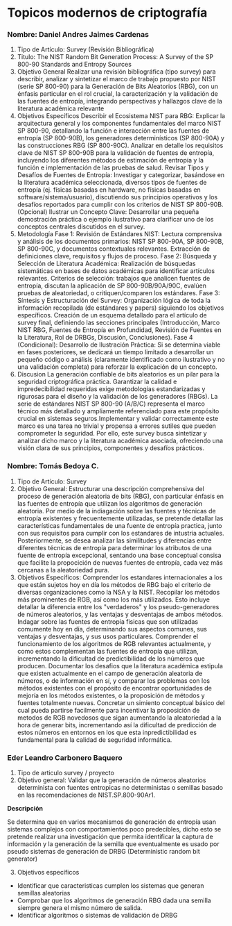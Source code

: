 # Topicos modernos de criptografía

### Nombre: Daniel Andres Jaimes Cardenas
1. Tipo de Artículo: Survey (Revisión Bibliográfica)
2. Titulo: The NIST Random Bit Generation Process: A Survey of the SP 800-90 Standards and Entropy Sources
3. Objetivo General
Realizar una revisión bibliográfica (tipo survey) para describir, analizar y sintetizar el marco de trabajo propuesto por NIST (serie SP 800-90) para la Generación de Bits Aleatorios (RBG), con un énfasis particular en el rol crucial, la caracterización y la validación de las fuentes de entropía, integrando perspectivas y hallazgos clave de la literatura académica relevante
4. Objetivos Específicos
Describir el Ecosistema NIST para RBG: Explicar la arquitectura general y los componentes fundamentales del marco NIST SP 800-90, detallando la función e interacción entre las fuentes de entropía (SP 800-90B), los generadores determinísticos (SP 800-90A) y las construcciones RBG (SP 800-90C).
Analizar en detalle los requisitos clave de NIST SP 800-90B para la validación de fuentes de entropía, incluyendo los diferentes métodos de estimación de entropía  y la función e implementación de las pruebas de salud.
Revisar Tipos y Desafíos de Fuentes de Entropía: Investigar y categorizar, basándose en la literatura académica seleccionada, diversos tipos de fuentes de entropía (ej. físicas basadas en hardware, no físicas basadas en software/sistema/usuario), discutiendo sus principios operativos y los desafíos reportados para cumplir con los criterios de NIST SP 800-90B.
(Opcional) Ilustrar un Concepto Clave: Desarrollar una pequeña demostración práctica o ejemplo ilustrativo para clarificar uno de los conceptos centrales discutidos en el survey.
5. Metodología
Fase 1: Revisión de Estándares NIST: Lectura comprensiva y análisis de los documentos primarios: NIST SP 800-90A, SP 800-90B, SP 800-90C, y documentos contextuales relevantes. Extracción de definiciones clave, requisitos y flujos de proceso.
Fase 2: Búsqueda y Selección de Literatura Académica: Realización de búsquedas sistemáticas en bases de datos académicas para identificar artículos relevantes. Criterios de selección: trabajos que analicen fuentes de entropía, discutan la aplicación de SP 800-90B/90A/90C, evalúen pruebas de aleatoriedad, o critiquen/comparen los estándares.
Fase 3: Síntesis y Estructuración del Survey: Organización lógica de toda la información recopilada (de estándares y papers) siguiendo los objetivos específicos. Creación de un esquema detallado para el artículo de survey final, definiendo las secciones principales (Introducción, Marco NIST RBG, Fuentes de Entropía en Profundidad, Revisión de Fuentes en la Literatura, Rol de DRBGs, Discusión, Conclusiones).
Fase 4 (Condicional): Desarrollo de Ilustración Práctica: Si se determina viable en fases posteriores, se dedicará un tiempo limitado a desarrollar un pequeño código o análisis (claramente identificado como ilustrativo y no una validación completa) para reforzar la explicación de un concepto.
6. Discusion
La generación confiable de bits aleatorios es un pilar para la seguridad criptográfica práctica. Garantizar la calidad e impredecibilidad requeridas exige metodologías estandarizadas y rigurosas para el diseño y la validación de los generadores (RBGs). La serie de estándares NIST SP 800-90 (A/B/C) representa el marco técnico más detallado y ampliamente referenciado para este propósito crucial en sistemas seguros.Implementar y validar correctamente este marco es una tarea no trivial y propensa a errores sutiles que pueden comprometer la seguridad. Por ello, este survey busca sintetizar y analizar dicho marco y la literatura académica asociada, ofreciendo una visión clara de sus principios, componentes y desafíos prácticos.

### Nombre: Tomás Bedoya C.
1. Tipo de Artículo: Survey
2. Objetivo General: Estructurar una descripción comprehensiva del proceso de generación aleatoria de bits (RBG), con particular énfasis en las fuentes de entropía que utilizan los algoritmos de generación aleatoria. Por medio de la indiagación sobre las fuentes y técnicas de entropía existentes y frecuentemente utilizadas, se pretende detallar las características fundamentales de una fuente de entropía practica, junto con sus requisitos para cumplir con los estandares de intustria actuales. Posteriormente, se desea analizar las similitudes y diferencias entre diferentes técnicas de entropía para determinar los atributos de una fuente de entropía excepcional, sentando una base conceptual consisa que facilite la propocición de nuevas fuentes de entropía, cada vez más cercanas a la aleatoriedad pura.
3. Objetivos Específicos:
  Comprender los estandares internacionales a los que están sujetos hoy en día los métodos de RBG bajo el criterio de diversas organizaciones como la NSA y la NIST.
  Recopilar los métodos más prominentes de RGB, así como los más utilizados. Esto incluye detallar la diferencia entre los "verdaderos" y los pseudo-generadores de números aleatorios, y las ventajas y desventajas de ambos métodos.
  Indagar sobre las fuentes de entropía fisicas que son utilizadas comumente hoy en día, determinando sus aspectos comunes, sus ventajas y desventajas, y sus usos particulares.
  Comprender el funcionamiento de los algoritmos de RGB relevantes actualmente, y como estos complementan las fuentes de entropía que utilizan, incrementando la dificultad de predictibilidad de los números que producen.
  Documentar los desafios que la literatura académica estipula que existen actualmente en el campo de generación aleatoria de números, o de información en sí, y comparar los problemas con los métodos existentes con el propósito de       encontrar oportunidades de mejoría en los métodos existentes, o la proposición de métodos y fuentes totalmente nuevas.
  Concretar un simiento conceptual básico del cual pueda partirse facilmente para incentivar la proposición de metodos de RGB novedosos que sigan aumentando la aleatoriedad a la hora de generar bits, incrementando así la dificultad de predicción de estos números en entornos en los que esta inpredictibilidad es fundamental para la calidad de seguridad informática.


### Eder Leandro Carbonero Baquero

1. Tipo de articulo survey / proyecto
2. Objetivo general: Validar que la generación de números aleatorios determinista con fuentes entropicas no deterministas o semillas basado en las recomendaciones de NIST.SP.800-90Ar1.

**Descripción**

Se determina que en varios mecanismos de generación de entropía usan sistemas complejos con comportamientos poco predecibles, dicho esto se pretende realizar una investigación que permita identificar la captura de información y la generación de la semilla que eventualmente es usado por pseudo sistemas de generación de DRBG (Deterministic random bit generator)

3. Objetivos específicos 
- Identificar que caracteristicas cumplen los sistemas que generan semillas aleatorias
- Comprobar que los algoritmos de generación RBG dada una semilla siempre genera el mismo número de salida.
- Identificar algoritmos o sistemas de validación de DRBG
